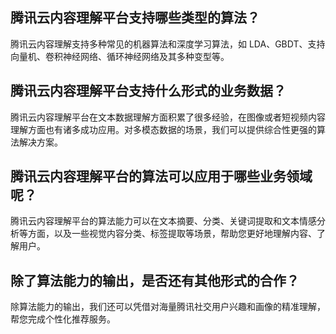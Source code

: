 ## 腾讯云内容理解平台支持哪些类型的算法？

腾讯云内容理解支持多种常见的机器算法和深度学习算法，如 LDA、GBDT、支持向量机、卷积神经网络、循环神经网络及其多种变型等。

## 腾讯云内容理解平台支持什么形式的业务数据？

腾讯云内容理解平台在文本数据理解方面积累了很多经验，在图像或者短视频内容理解方面也有诸多成功应用。对多模态数据的场景，我们可以提供综合性更强的算法解决方案。

## 腾讯云内容理解平台的算法可以应用于哪些业务领域呢？

腾讯云内容理解平台的算法能力可以在文本摘要、分类、关键词提取和文本情感分析等方面，以及一些视觉内容分类、标签提取等场景，帮助您更好地理解内容、了解用户。


## 除了算法能力的输出，是否还有其他形式的合作？

除算法能力的输出，我们还可以凭借对海量腾讯社交用户兴趣和画像的精准理解，帮您完成个性化推荐服务。
